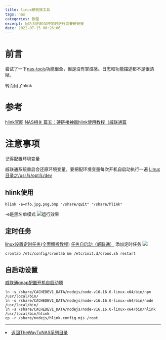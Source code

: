 ```yaml
---
title: linux硬链接工具
tags: nas
categories: 教程
excerpt: 因为刮削和保种同时进行需要硬链接
date: 2022-07-15 00:26:06
---
```


# 前言
尝试了一下[nas-tools](https://github.com/jxxghp/nas-tools)功能很全，但是没有掌控感。日志和功能描述都不是很清晰。

转而用了hlink
# 参考
[hlink官网](https://hlink.likun.me/)
[NAS相关 篇五：硬链接神器hlink使用教程（威联通篇](https://post.smzdm.com/p/aqxznl42/)
# 注意事项
记得配置环境变量

威联通系统重启会还原环境变量，要把配环境变量每次开机自启动执行一遍
[Linux目录之/usr与/opt与/dev](https://blog.csdn.net/w2009211777/article/details/123853355)

## hlink使用
```
hlink -e=nfo,jpg,png,bmp "/share/qBit" "/share/hlink"
```
-e是黑名单模式
![运行效果](https://s2.loli.net/2022/07/14/rtjxpYwLgQFEBNn.png)

## 定时任务
[linux设置定时任务(全面解析教程)](https://www.cnblogs.com/goOJBK/p/15703884.html)
[任务自启动（威联通）](https://einverne.github.io/post/2018/06/qnap-crontab.html)
添加定时任务
![](https://s2.loli.net/2022/07/14/a78pQtx3HhnLrS5.png)
```
crontab /etc/config/crontab && /etc/init.d/crond.sh restart
```

## 自启动设置
[威联通qnap配置开机自启动项](http://t.zoukankan.com/jonnyan-p-13653248.html)
```
ln -s /share/CACHEDEV1_DATA/nodejs/node-v16.16.0-linux-x64/bin/npm /usr/local/bin/
ln -s /share/CACHEDEV1_DATA/nodejs/node-v16.16.0-linux-x64/bin/node /usr/local/bin/
ln -s /share/CACHEDEV1_DATA/nodejs/node-v16.16.0-linux-x64/bin/hlink /usr/local/bin/hlink
cp -r /share/nodejs/hlink.config.mjs /root
```

---
<li><a href="/post/TheWayToNAS">返回TheWayToNAS系列目录</li></a>
